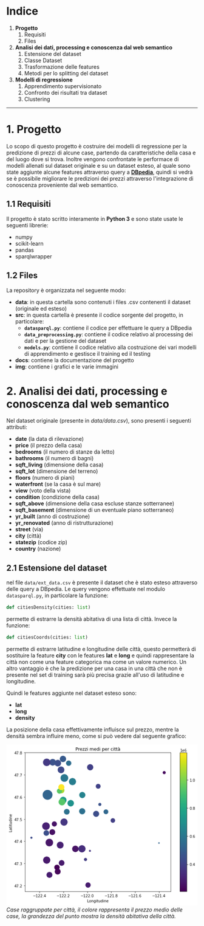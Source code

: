 # Indice
1. **Progetto**
	1. Requisiti
	2. Files
2. **Analisi dei dati, processing e conoscenza dal web semantico**
	1. Estensione del dataset
	2. Classe Dataset
	3. Trasformazione delle features
	4. Metodi per lo splitting del dataset
3. **Modelli di regressione**
	1. Apprendimento supervisionato
	2. Confronto dei risultati tra dataset
	3. Clustering

---

# 1. Progetto
Lo scopo di questo progetto è costruire dei modelli di regressione per la
predizione di prezzi di alcune case, partendo da caratteristiche della casa e
del luogo dove si trova. Inoltre vengono confrontate le performace di modelli
allenati sul dataset originale e su un dataset esteso, al quale sono state
aggiunte alcune features attraverso query a **[DBpedia](http://dbpedia.org)**,
quindi si vedrà se è possibile migliorare le predizioni dei prezzi attraverso
l'integrazione di conoscenza proveniente dal web semantico.

## 1.1 Requisiti
Il progetto è stato scritto interamente in **Python 3** e sono state usate le
seguenti librerie:

- numpy
- scikit-learn
- pandas
- sparqlwrapper

## 1.2 Files
La repository è organizzata nel seguente modo:

- **data**: in questa cartella sono contenuti i files .csv contenenti il
dataset (originale ed esteso)
- **src**: in questa cartella è presente il codice sorgente del progetto, in
particolare:
	- **`datasparql.py`**: contiene il codice per effettuare le query a DBpedia
	- **`data_preprocessing.py`**: contiene il codice relativo al processing
	dei dati e per la gestione del dataset
	- **`models.py`**: contiene il codice relativo alla costruzione dei vari
	modelli di apprendimento e gestisce il training ed il testing
- **docs**: contiene la documentazione del progetto
- **img**: contiene i grafici e le varie immagini

# 2. Analisi dei dati, processing e conoscenza dal web semantico
Nel dataset originale (presente in _data/data.csv_), sono presenti i seguenti
attributi:

- **date** (la data di rilevazione)
- **price** (il prezzo della casa)
- **bedrooms** (il numero di stanze da letto)
- **bathrooms** (il numero di bagni)
- **sqft_living** (dimensione della casa)
- **sqft_lot** (dimensione del terreno)
- **floors** (numero di piani)
- **waterfront** (se la casa è sul mare)
- **view** (voto della vista)
- **condition** (condizione della casa)
- **sqft_above** (dimensione della casa escluse stanze sotterranee)
- **sqft_basement** (dimensione di un eventuale piano sotterraneo)
- **yr_built** (anno di costruzione)
- **yr_renovated** (anno di ristrutturazione)
- **street** (via)
- **city** (città)
- **statezip** (codice zip)
- **country** (nazione)

## 2.1 Estensione del dataset
nel file `data/ext_data.csv` è presente il dataset che è stato esteso
attraverso delle query a DBpedia. Le query vengono effettuate nel modulo
`datasparql.py`, in particolare la funzione:
``` python
def citiesDensity(cities: list)
```
permette di estrarre la densità abitativa di una lista di città. Invece la
funzione:
``` python
def citiesCoords(cities: list)
```
permette di estrarre latitudine e longitudine delle città, questo permetterà di
sostituire la feature **city** con le features **lat** e **long** e quindi
rappresentare la città non come una feature categorica ma come un valore
numerico. Un altro vantaggio è che la predizione per una casa in una città che 
non è presente nel set di training sarà più precisa grazie all'uso di
latitudine e longitudine.

Quindi le features aggiunte nel dataset esteso sono:

- **lat**
- **long**
- **density**

La posizione della casa effettivamente influisce sul prezzo, mentre la densità
sembra influire meno, come si può vedere dal seguente grafico:

![città](imgs/cities.png)
_Case raggruppate per città, il colore rappresenta il prezzo medio delle case,
la grandezza del punto mostra la densità abitativa della città._
